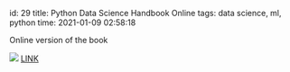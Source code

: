 id: 29
title: Python Data Science Handbook Online
tags: data science, ml, python
time: 2021-01-09 02:58:18

Online version of the book

![](http://localhost/bkmks_fotos/pics/116)
[LINK](https://jakevdp.github.io/PythonDataScienceHandbook/)